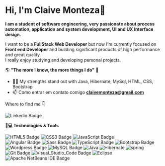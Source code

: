 # Hi, I'm Claive Monteza👋

**I am a student of software engineering, very passionate about process automation, application and system development, UI and UX Interface design.**

I want to be a **FullStack Web Developer** but now I'm currently focused on **Front end Developer** and building significant products of high performance and great quality.<br/> 
I really enjoy studying and developing personal projects. 

   🌎 **"The more I know, the more things I do"** 🧠

- 👨‍💻 My strengths stand out with Java, Hibernate, MySql, HTML, CSS, Bootstrap
- 📫 Como entrar em contato comigo **[claivemonteza@gmail.com](mailto:claivemonteza@gmail.com)**


 Where to find me 👇
 
![Linkedin Badge](https://img.shields.io/badge/LinkedIn-0077B5?style=for-the-badge&logo=linkedin&logoColor=white&link=https://www.linkedin.com/in/claive-monteza-1b157a149/)  

**🚀💻 Technologies & Tools**


![HTML5 Badge](https://img.shields.io/badge/HTML5-E34F26?style=flat&logo=html5&logoColor=white)
![CSS3 Badge](https://img.shields.io/badge/CSS3-1572B6?style=flat&logo=css3&logoColor=white) 
![JavaScript Badge](https://img.shields.io/badge/JavaScript-F7DF1E?style=flat&logo=javascript&logoColor=black)<br/>
![Angular Badge](https://img.shields.io/badge/Angular-DD0031?style=flat&logo=angular&logoColor=white) 
![Sass Badge](https://img.shields.io/badge/Sass-CC6699?style=flat&logo=sass&logoColor=white)
![TypeScript Badge](https://img.shields.io/badge/TypeScript-3178C6?style=flat&logo=typescript&logoColor=white)
![Bootstrap Badge](https://img.shields.io/badge/Bootstrap-563D7C?style=flat&logo=bootstrap&logoColor=white) 
![Wordpress Badge](https://img.shields.io/badge/Wordpress-00000F?style=flat&logo=wordpress&logoColor=white) 
![MySQL Badge](https://img.shields.io/badge/MySQL-21759B?style=flat&logo=mysql&logoColor=white) 
![Java](https://img.shields.io/badge/java-007396?style=flat&logo=java&logoColor=white) 
![Hibernate](https://img.shields.io/badge/hibernate-59666C?style=flat&logo=hibernate&logoColor=white) 
![spring](https://img.shields.io/badge/spring-6DB33F?style=flat&logo=spring&logoColor=white) 
![Git Badge](https://img.shields.io/badge/Git-F05032?style=flat&logo=git&logoColor=white) 
![Visual_Studio_Code Badge](https://img.shields.io/badge/Visual_Studio_Code-0078D4?style=flat&logo=visual%20studio%20code&logoColor=white)
![Eclipse](https://img.shields.io/badge/eclipse-0078D4?style=flat&logo=eclipse&logoColor=white) 
![Apache NetBeans IDE Badge](https://img.shields.io/badge/Apache%20NetBeans%20IDE-1B6AC6?style=flat&logo=Apache%20NetBeans%20IDE&logoColor=white) 
